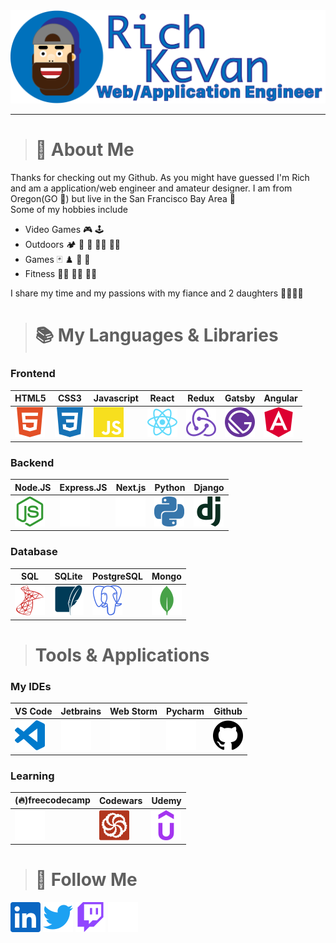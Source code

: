 <img src="./media/avatar.png" width="800">

---
> # :information_desk_person: About Me
Thanks for checking out my Github. As you might have guessed I'm Rich and am a application/web engineer and amateur designer. I am from Oregon(GO :duck:) but live in the San Francisco Bay Area :bridge_at_night:  
Some of my hobbies include  
- Video Games :video_game: :joystick:  
- Outdoors :camping: :diving_mask: :flying_disc: :climbing_man: :rowing_man:  
- Games :black_joker: :chess_pawn: :game_die: :jigsaw:
- Fitness :weight_lifting_man: :lotus_position_man: :running_man:

I share my time and my passions with my fiance and 2 daughters :family_man_woman_girl_girl:

> # :books: My Languages & Libraries
### Frontend
| HTML5 | CSS3 | Javascript | React | Redux | Gatsby | Angular |
|---|---|---|---|---|---|---|
|[![](./media/html5.svg)](#Frontend)|[![](./media/css3.svg)](#Frontend)|[![](./media/javascript.svg)](#Frontend)|[![](./media/react.svg)](#Frontend)|[![](./media/redux.svg)](#Frontend)|[![](./media/gatsby.svg)](#Frontend) |[![](./media/angular.svg)](#Frontend) |

### Backend
| Node.JS | Express.JS | Next.js | Python | Django |
|---|---|---|---|---|
|[![](./media/nodedotjs.svg)](#Backend)   |[![](./media/express.svg)](#Backend)   |[![](./media/nextdotjs.svg)](#Backend)   |[![](./media/python.svg)](#Backend)  |[![](./media/django.svg)](#Backend)   |  

### Database
| SQL | SQLite | PostgreSQL | Mongo |
|---|---|---|---|
|[![](./media/microsoftsqlserver.svg)](#Database)|[![](./media/sqlite.svg)](#Database)|[![](./media/postgresql.svg)](#Database)|[![](./media/mongodb.svg)](#Database)|

> # Tools & Applications
### My IDEs
|VS Code|Jetbrains|Web Storm|Pycharm|Github|
|---|---|---|---|---|
|[![](./media/visualstudiocode.svg)](#Mytools)|[![](./media/jetbrains.svg)](#Mytools)|[![](./media/webstorm.svg)](#Mytools)|[![](./media/pycharm.svg)](#Mytools)|[![](./media/github.svg)](#Mytools)|

### Learning
|(:fire:)freecodecamp|Codewars|Udemy|
|---|---|---|
|[![](./media/freecodecamp.svg)](#Mytools)|[![](./media/codewars.svg)](#Mytools)|[![](./media/udemy.svg)](#Mytools)|



> # :newspaper: Follow Me
[<img src="./media/linkedin.svg" width="48">](https://www.linkedin.com/in/rich-kevan/)
[<img src="./media/twitter.svg" width="48">](https://twitter.com/intent/follow?screen_name=richkevan)
[<img src="./media/twitch.svg" width="48">](https://www.twitch.tv/richkevan)
[<img src="./media/devdotto.svg" width="48">](https://dev.to/richkevan)


